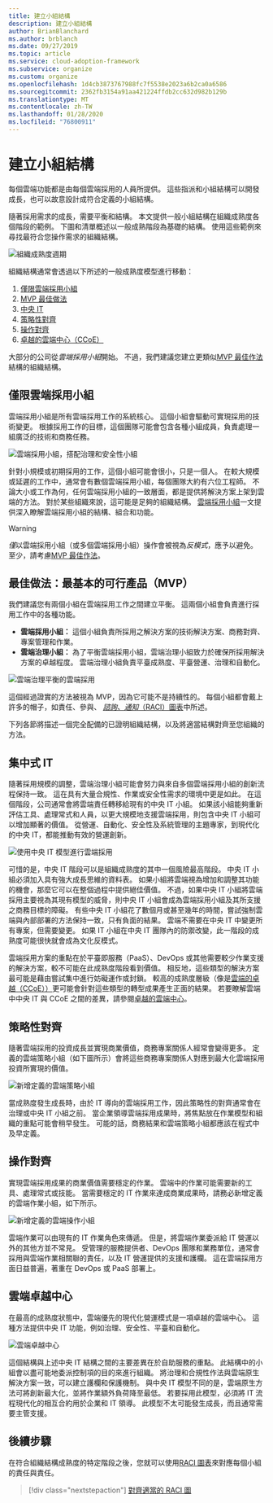 ```yaml
---
title: 建立小組結構
description: 建立小組結構
author: BrianBlanchard
ms.author: brblanch
ms.date: 09/27/2019
ms.topic: article
ms.service: cloud-adoption-framework
ms.subservice: organize
ms.custom: organize
ms.openlocfilehash: 1d4cb3873767988fc7f5538e2023a6b2ca0a6586
ms.sourcegitcommit: 2362fb3154a91aa421224ffdb2cc632d982b129b
ms.translationtype: MT
ms.contentlocale: zh-TW
ms.lasthandoff: 01/28/2020
ms.locfileid: "76800911"
---
```

# <a name="establish-team-structures"></a>建立小組結構

每個雲端功能都是由每個雲端採用的人員所提供。 這些指派和小組結構可以開發成長，也可以故意設計成符合定義的小組結構。

隨著採用需求的成長，需要平衡和結構。 本文提供一般小組結構在組織成熟度各個階段的範例。 下圖和清單概述以一般成熟階段為基礎的結構。 使用這些範例來尋找最符合您操作需求的組織結構。

![組織成熟度週期](../_images/ready/org-ready-maturity.png)

組織結構通常會透過以下所述的一般成熟度模型進行移動：

1. [僅限雲端採用小組](#cloud-adoption-team-only)
2. [MVP 最佳做法](#best-practice-minimum-viable-product-mvp)
3. [中央 IT](#central-it)
4. [策略性對齊](#strategic-alignment)
5. [操作對齊](#operational-alignment)
6. [卓越的雲端中心（CCoE）](#cloud-center-of-excellence)

大部分的公司從*雲端採用小組*開始。 不過，我們建議您建立更類似[MVP 最佳作法](#best-practice-minimum-viable-product-mvp)結構的組織結構。

## <a name="cloud-adoption-team-only"></a>僅限雲端採用小組

雲端採用小組是所有雲端採用工作的系統核心。 這個小組會驅動可實現採用的技術變更。 根據採用工作的目標，這個團隊可能會包含各種小組成員，負責處理一組廣泛的技術和商務任務。

![雲端採用小組，搭配治理和安全性小組](../_images/ready/org-ready-adoption-only.png)

針對小規模或初期採用的工作，這個小組可能會很小，只是一個人。 在較大規模或延遲的工作中，通常會有數個雲端採用小組，每個團隊大約有六位工程師。 不論大小或工作為何，任何雲端採用小組的一致層面，都是提供將解決方案上架到雲端的方法。 對於某些組織來說，這可能是足夠的組織結構。 [雲端採用小組](./cloud-adoption.md)一文提供深入瞭解雲端採用小組的結構、組合和功能。

> [!WARNING]
> *僅*以雲端採用小組（或多個雲端採用小組）操作會被視為*反模式*，應予以避免。 至少，請考慮[MVP 最佳作法](#best-practice-minimum-viable-product-mvp)。

## <a name="best-practice-minimum-viable-product-mvp"></a>最佳做法：最基本的可行產品（MVP）

我們建議您有兩個小組在雲端採用工作之間建立平衡。 這兩個小組會負責進行採用工作中的各種功能。

- **雲端採用小組：** 這個小組負責所採用之解決方案的技術解決方案、商務對齊、專案管理和作業。
- **雲端治理小組：** 為了平衡雲端採用小組，雲端治理小組致力於確保所採用解決方案的卓越程度。 雲端治理小組負責平臺成熟度、平臺營運、治理和自動化。

![雲端治理平衡的雲端採用](../_images/ready/org-ready-best-practice.png)

這個經過證實的方法被視為 MVP，因為它可能不是持續性的。 每個小組都會戴上許多的帽子，如責任、參與、 [*諮詢、通知*（RACI）圖表](./raci-alignment.md)中所述。

下列各節將描述一個完全配備的已證明組織結構，以及將適當結構對齊至您組織的方法。

## <a name="central-it"></a>集中式 IT

隨著採用規模的調整，雲端治理小組可能會努力與來自多個雲端採用小組的創新流程保持一致。 這在具有大量合規性、作業或安全性需求的環境中更是如此。 在這個階段，公司通常會將雲端責任轉移給現有的中央 IT 小組。 如果該小組能夠重新評估工具、處理常式和人員，以更大規模地支援雲端採用，則包含中央 IT 小組可以增加顯著的價值。 從營運、自動化、安全性及系統管理的主題專家，到現代化的中央 IT，都能推動有效的營運創新。

![使用中央 IT 模型進行雲端採用](../_images/ready/org-ready-central-it.png)

可惜的是，中央 IT 階段可以是組織成熟度的其中一個風險最高階段。 中央 IT 小組必須加入具有強大成長思維的資料表。 如果小組將雲端視為增加和調整其功能的機會，那麼它可以在整個過程中提供絕佳價值。 不過，如果中央 IT 小組將雲端採用主要視為其現有模型的威脅，則中央 IT 小組會成為雲端採用小組及其所支援之商務目標的障礙。 有些中央 IT 小組花了數個月或甚至幾年的時間，嘗試強制雲端與內部部署的方法保持一致，只有負面的結果。 雲端不需要在中央 IT 中變更所有專案，但需要變更。 如果 IT 小組在中央 IT 團隊內的防禦改變，此一階段的成熟度可能很快就會成為文化反模式。

雲端採用方案的重點在於平臺即服務（PaaS）、DevOps 或其他需要較少作業支援的解決方案，較不可能在此成熟度階段看到價值。 相反地，這些類型的解決方案最可能是藉由嘗試集中進行妨礙運作或封鎖。 較高的成熟度層級（像是[雲端的卓越（CCoE））](#cloud-center-of-excellence)更可能會針對這些類型的轉型成果產生正面的結果。 若要瞭解雲端中中央 IT 與 CCoE 之間的差異，請參閱[卓越的雲端中心](./cloud-center-of-excellence.md)。

## <a name="strategic-alignment"></a>策略性對齊

隨著雲端採用的投資成長並實現商業價值，商務專案關係人經常會變得更多。 定義的雲端策略小組（如下圖所示）會將這些商務專案關係人對應到最大化雲端採用投資所實現的價值。

![新增定義的雲端策略小組](../_images/ready/org-ready-strategy-aligned.png)

當成熟度發生成長時，由於 IT 導向的雲端採用工作，因此策略性的對齊通常會在治理或中央 IT 小組之前。 當企業領導雲端採用成果時，將焦點放在作業模型和組織的重點可能會稍早發生。 可能的話，商務結果和雲端策略小組都應該在程式中及早定義。

## <a name="operational-alignment"></a>操作對齊

實現雲端採用成果的商業價值需要穩定的作業。 雲端中的作業可能需要新的工具、處理常式或技能。 當需要穩定的 IT 作業來達成商業成果時，請務必新增定義的雲端作業小組，如下所示。

![新增定義的雲端操作小組](../_images/ready/org-ready-operations-aligned.png)

雲端作業可以由現有的 IT 作業角色來傳遞。 但是，將雲端作業委派給 IT 營運以外的其他方並不常見。 受管理的服務提供者、DevOps 團隊和業務單位，通常會採用與雲端作業相關聯的責任，以及 IT 營運提供的支援和護欄。 這在雲端採用方面日益普遍，著重在 DevOps 或 PaaS 部署上。

## <a name="cloud-center-of-excellence"></a>雲端卓越中心

在最高的成熟度狀態中，雲端優先的現代化營運模式是一項卓越的雲端中心。 這種方法提供中央 IT 功能，例如治理、安全性、平臺和自動化。

![雲端卓越中心](../_images/ready/org-ready-ccoe.png)

這個結構與上述中央 IT 結構之間的主要差異在於自助服務的重點。 此結構中的小組會以盡可能地委派控制項的目的來進行組織。 將治理和合規性作法與雲端原生解決方案一致，可以建立護欄和保護機制。 與中央 IT 模型不同的是，雲端原生方法可將創新最大化，並將作業額外負荷降至最低。 若要採用此模型，必須將 IT 流程現代化的相互合約用於企業和 IT 領導。 此模型不太可能發生成長，而且通常需要主管支援。

## <a name="next-steps"></a>後續步驟

在符合組織結構成熟度的特定階段之後，您就可以使用[RACI 圖表](./raci-alignment.md)來對應每個小組的責任與責任。

> [!div class="nextstepaction"]
> [對齊適當的 RACI 圖](./raci-alignment.md)
